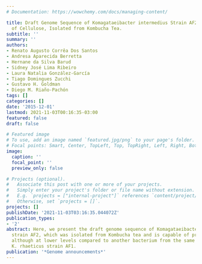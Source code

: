```yaml
---
# Documentation: https://wowchemy.com/docs/managing-content/

title: Draft Genome Sequence of Komagataeibacter intermedius Strain AF2, a Producer
  of Cellulose, Isolated from Kombucha Tea.
subtitle: ''
summary: ''
authors:
- Renato Augusto Corrêa Dos Santos
- Andresa Aparecida Berretta
- Hernane da Silva Barud
- Sidney José Lima Ribeiro
- Laura Natalia González-García
- Tiago Domingues Zucchi
- Gustavo H. Goldman
- Diego M. Riaño-Pachón
tags: []
categories: []
date: '2015-12-01'
lastmod: 2021-11-03T00:16:35-03:00
featured: false
draft: false

# Featured image
# To use, add an image named `featured.jpg/png` to your page's folder.
# Focal points: Smart, Center, TopLeft, Top, TopRight, Left, Right, BottomLeft, Bottom, BottomRight.
image:
  caption: ''
  focal_point: ''
  preview_only: false

# Projects (optional).
#   Associate this post with one or more of your projects.
#   Simply enter your project's folder or file name without extension.
#   E.g. `projects = ["internal-project"]` references `content/project/deep-learning/index.md`.
#   Otherwise, set `projects = []`.
projects: []
publishDate: '2021-11-03T03:16:35.044072Z'
publication_types:
- '2'
abstract: Here, we present the draft genome sequence of Komagataeibacter intermedius
  strain AF2, which was isolated from Kombucha tea and is capable of producing cellulose,
  although at lower levels compared to another bacterium from the same environment,
  K. rhaeticus strain AF1.
publication: '*Genome announcements*'
---
```


